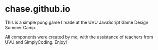 # chase.github.io

This is a simple pong game I made at the UVU JavaScript Game Design Summer Camp.

All components were created by me, with the assistance of teachers from UVU and SimplyCoding. Enjoy!
